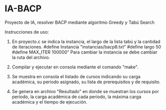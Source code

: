 # IA-BACP
Proyecto de IA, resolver BACP mediante algoritmo Greedy y Tabú Search

Instrucciones de uso:
1) En proyecto.c se indica la instancia, el largo de la lista tabú y la cantidad de iteraciones.
		#define Instancia "instancias/bacp8.txt"
		#define largo 50
		#define MAX_ITER 100000"
Para cambiar la instancia se debe cambiar la ruta del archivo.

2) Compilar y ejecutar en consola mediante el comando "make".
3) Se muestra en consola el listado de cursos indicando su carga académica, su periodo asignado, su lista de prerequisitos y de requisito.
4) Se genera en archivo "Resultado" en donde se muestran los cursos por periodo, la carga académica de cada periodo, la máxima carga académica y el tiempo de ejecución.
